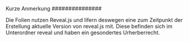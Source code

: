 Kurze Anmerkung
###############

Die Folien nutzen Reveal.js und lifern deswegen eine zum Zeitpunkt der
Erstellung aktuelle Version von reveal.js mit. Diese befinden sich im
Unterordner reveal und haben ein gesondertes Urherberrecht.
